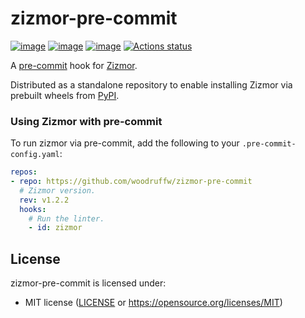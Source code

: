 # zizmor-pre-commit

[![image](https://img.shields.io/pypi/v/zizmor/1.2.2.svg)](https://pypi.python.org/pypi/zizmor)
[![image](https://img.shields.io/pypi/l/zizmor/1.2.2.svg)](https://pypi.python.org/pypi/zizmor)
[![image](https://img.shields.io/pypi/pyversions/zizmor/1.2.2.svg)](https://pypi.python.org/pypi/zizmor)
[![Actions status](https://github.com/woodruffw/zizmor-pre-commit/workflows/main/badge.svg)](https://github.com/woodruffw/zizmor-pre-commit/actions)

A [pre-commit](https://pre-commit.com/) hook for [Zizmor](https://github.com/woodruffw/zizmor).

Distributed as a standalone repository to enable installing Zizmor via prebuilt wheels from
[PyPI](https://pypi.org/project/zizmor/).

### Using Zizmor with pre-commit

To run zizmor via pre-commit, add the following to your `.pre-commit-config.yaml`:

```yaml
repos:
- repo: https://github.com/woodruffw/zizmor-pre-commit
  # Zizmor version.
  rev: v1.2.2
  hooks:
    # Run the linter.
    - id: zizmor
```

## License

zizmor-pre-commit is licensed under:

- MIT license ([LICENSE](LICENSE) or <https://opensource.org/licenses/MIT>)
